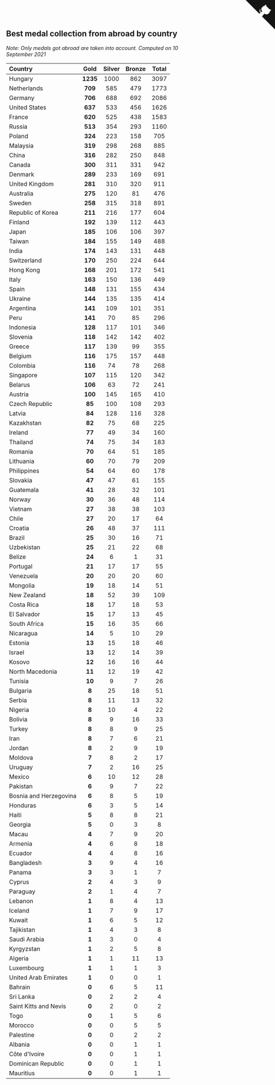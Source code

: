 ## Best medal collection from abroad by country

*Note: Only medals got abroad are taken into account.*
*Computed on 10 September 2021*

| Country | Gold | Silver | Bronze | Total |
| :--- | :--: | :--: | :--: | :--: |
| Hungary | **1235** | 1000 | 862 | 3097 |
| Netherlands | **709** | 585 | 479 | 1773 |
| Germany | **706** | 688 | 692 | 2086 |
| United States | **637** | 533 | 456 | 1626 |
| France | **620** | 525 | 438 | 1583 |
| Russia | **513** | 354 | 293 | 1160 |
| Poland | **324** | 223 | 158 | 705 |
| Malaysia | **319** | 298 | 268 | 885 |
| China | **316** | 282 | 250 | 848 |
| Canada | **300** | 311 | 331 | 942 |
| Denmark | **289** | 233 | 169 | 691 |
| United Kingdom | **281** | 310 | 320 | 911 |
| Australia | **275** | 120 | 81 | 476 |
| Sweden | **258** | 315 | 318 | 891 |
| Republic of Korea | **211** | 216 | 177 | 604 |
| Finland | **192** | 139 | 112 | 443 |
| Japan | **185** | 106 | 106 | 397 |
| Taiwan | **184** | 155 | 149 | 488 |
| India | **174** | 143 | 131 | 448 |
| Switzerland | **170** | 250 | 224 | 644 |
| Hong Kong | **168** | 201 | 172 | 541 |
| Italy | **163** | 150 | 136 | 449 |
| Spain | **148** | 131 | 155 | 434 |
| Ukraine | **144** | 135 | 135 | 414 |
| Argentina | **141** | 109 | 101 | 351 |
| Peru | **141** | 70 | 85 | 296 |
| Indonesia | **128** | 117 | 101 | 346 |
| Slovenia | **118** | 142 | 142 | 402 |
| Greece | **117** | 139 | 99 | 355 |
| Belgium | **116** | 175 | 157 | 448 |
| Colombia | **116** | 74 | 78 | 268 |
| Singapore | **107** | 115 | 120 | 342 |
| Belarus | **106** | 63 | 72 | 241 |
| Austria | **100** | 145 | 165 | 410 |
| Czech Republic | **85** | 100 | 108 | 293 |
| Latvia | **84** | 128 | 116 | 328 |
| Kazakhstan | **82** | 75 | 68 | 225 |
| Ireland | **77** | 49 | 34 | 160 |
| Thailand | **74** | 75 | 34 | 183 |
| Romania | **70** | 64 | 51 | 185 |
| Lithuania | **60** | 70 | 79 | 209 |
| Philippines | **54** | 64 | 60 | 178 |
| Slovakia | **47** | 47 | 61 | 155 |
| Guatemala | **41** | 28 | 32 | 101 |
| Norway | **30** | 36 | 48 | 114 |
| Vietnam | **27** | 38 | 38 | 103 |
| Chile | **27** | 20 | 17 | 64 |
| Croatia | **26** | 48 | 37 | 111 |
| Brazil | **25** | 30 | 16 | 71 |
| Uzbekistan | **25** | 21 | 22 | 68 |
| Belize | **24** | 6 | 1 | 31 |
| Portugal | **21** | 17 | 17 | 55 |
| Venezuela | **20** | 20 | 20 | 60 |
| Mongolia | **19** | 18 | 14 | 51 |
| New Zealand | **18** | 52 | 39 | 109 |
| Costa Rica | **18** | 17 | 18 | 53 |
| El Salvador | **15** | 17 | 13 | 45 |
| South Africa | **15** | 16 | 35 | 66 |
| Nicaragua | **14** | 5 | 10 | 29 |
| Estonia | **13** | 15 | 18 | 46 |
| Israel | **13** | 12 | 14 | 39 |
| Kosovo | **12** | 16 | 16 | 44 |
| North Macedonia | **11** | 12 | 19 | 42 |
| Tunisia | **10** | 9 | 7 | 26 |
| Bulgaria | **8** | 25 | 18 | 51 |
| Serbia | **8** | 11 | 13 | 32 |
| Nigeria | **8** | 10 | 4 | 22 |
| Bolivia | **8** | 9 | 16 | 33 |
| Turkey | **8** | 8 | 9 | 25 |
| Iran | **8** | 7 | 6 | 21 |
| Jordan | **8** | 2 | 9 | 19 |
| Moldova | **7** | 8 | 2 | 17 |
| Uruguay | **7** | 2 | 16 | 25 |
| Mexico | **6** | 10 | 12 | 28 |
| Pakistan | **6** | 9 | 7 | 22 |
| Bosnia and Herzegovina | **6** | 8 | 5 | 19 |
| Honduras | **6** | 3 | 5 | 14 |
| Haiti | **5** | 8 | 8 | 21 |
| Georgia | **5** | 0 | 3 | 8 |
| Macau | **4** | 7 | 9 | 20 |
| Armenia | **4** | 6 | 8 | 18 |
| Ecuador | **4** | 4 | 8 | 16 |
| Bangladesh | **3** | 9 | 4 | 16 |
| Panama | **3** | 3 | 1 | 7 |
| Cyprus | **2** | 4 | 3 | 9 |
| Paraguay | **2** | 1 | 4 | 7 |
| Lebanon | **1** | 8 | 4 | 13 |
| Iceland | **1** | 7 | 9 | 17 |
| Kuwait | **1** | 6 | 5 | 12 |
| Tajikistan | **1** | 4 | 3 | 8 |
| Saudi Arabia | **1** | 3 | 0 | 4 |
| Kyrgyzstan | **1** | 2 | 5 | 8 |
| Algeria | **1** | 1 | 11 | 13 |
| Luxembourg | **1** | 1 | 1 | 3 |
| United Arab Emirates | **1** | 0 | 0 | 1 |
| Bahrain | **0** | 6 | 5 | 11 |
| Sri Lanka | **0** | 2 | 2 | 4 |
| Saint Kitts and Nevis | **0** | 2 | 0 | 2 |
| Togo | **0** | 1 | 5 | 6 |
| Morocco | **0** | 0 | 5 | 5 |
| Palestine | **0** | 0 | 2 | 2 |
| Albania | **0** | 0 | 1 | 1 |
| Côte d'Ivoire | **0** | 0 | 1 | 1 |
| Dominican Republic | **0** | 0 | 1 | 1 |
| Mauritius | **0** | 0 | 1 | 1 |


<a href="https://github.com/jonatanklosko/wca_statistics" class="github-corner" aria-label="View source on Github"><svg width="80" height="80" viewBox="0 0 250 250" style="fill:#151513; color:#fff; position: absolute; top: 0; border: 0; right: 0;" aria-hidden="true"><path d="M0,0 L115,115 L130,115 L142,142 L250,250 L250,0 Z"></path><path d="M128.3,109.0 C113.8,99.7 119.0,89.6 119.0,89.6 C122.0,82.7 120.5,78.6 120.5,78.6 C119.2,72.0 123.4,76.3 123.4,76.3 C127.3,80.9 125.5,87.3 125.5,87.3 C122.9,97.6 130.6,101.9 134.4,103.2" fill="currentColor" style="transform-origin: 130px 106px;" class="octo-arm"></path><path d="M115.0,115.0 C114.9,115.1 118.7,116.5 119.8,115.4 L133.7,101.6 C136.9,99.2 139.9,98.4 142.2,98.6 C133.8,88.0 127.5,74.4 143.8,58.0 C148.5,53.4 154.0,51.2 159.7,51.0 C160.3,49.4 163.2,43.6 171.4,40.1 C171.4,40.1 176.1,42.5 178.8,56.2 C183.1,58.6 187.2,61.8 190.9,65.4 C194.5,69.0 197.7,73.2 200.1,77.6 C213.8,80.2 216.3,84.9 216.3,84.9 C212.7,93.1 206.9,96.0 205.4,96.6 C205.1,102.4 203.0,107.8 198.3,112.5 C181.9,128.9 168.3,122.5 157.7,114.1 C157.9,116.9 156.7,120.9 152.7,124.9 L141.0,136.5 C139.8,137.7 141.6,141.9 141.8,141.8 Z" fill="currentColor" class="octo-body"></path></svg></a><style>.github-corner:hover .octo-arm{animation:octocat-wave 560ms ease-in-out}@keyframes octocat-wave{0%,100%{transform:rotate(0)}20%,60%{transform:rotate(-25deg)}40%,80%{transform:rotate(10deg)}}@media (max-width:500px){.github-corner:hover .octo-arm{animation:none}.github-corner .octo-arm{animation:octocat-wave 560ms ease-in-out}}</style>
